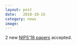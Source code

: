 ```yaml
---
layout: post
date:   2018-10-15
category: news
image: 
---
```


2 new [NIPS'18 papers]({{"/publications"|relative_url}}) accepted.
